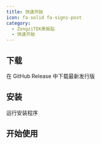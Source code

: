```yaml
---
title: 快速开始
icon: fa-solid fa-signs-post
category:
  - ZongziTEK黑板贴
  - 快速开始
---
```


## 下载
在 GitHub Release 中下载最新发行版

## 安装
运行安装程序

## 开始使用
